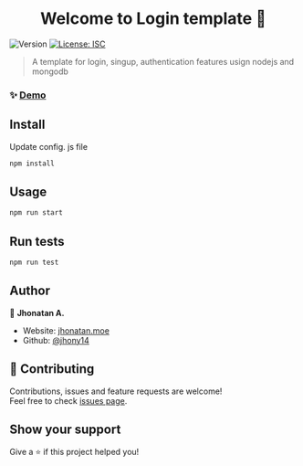 <h1 align="center">Welcome to Login template 👋</h1>
<p>
  <img alt="Version" src="https://img.shields.io/badge/version-1.0.0-blue.svg?cacheSeconds=2592000" />
  <a href="#" target="_blank">
    <img alt="License: ISC" src="https://img.shields.io/badge/License-ISC-yellow.svg" />
  </a>
</p>

> A template for login, singup, authentication features usign nodejs and mongodb

### ✨ [Demo](https://login-template.jhonatan.moe/)

## Install

Update config. js file

```sh
npm install
```

## Usage

```sh
npm run start
```

## Run tests

```sh
npm run test
```

## Author

👤 **Jhonatan A.**

* Website: [jhonatan.moe](https://jhonatan.moe/)
* Github: [@jhony14](https://github.com/jhony14)

## 🤝 Contributing

Contributions, issues and feature requests are welcome!<br />Feel free to check [issues page](https://github.com/Jhony14/login-template/issues). 

## Show your support

Give a ⭐️ if this project helped you!
